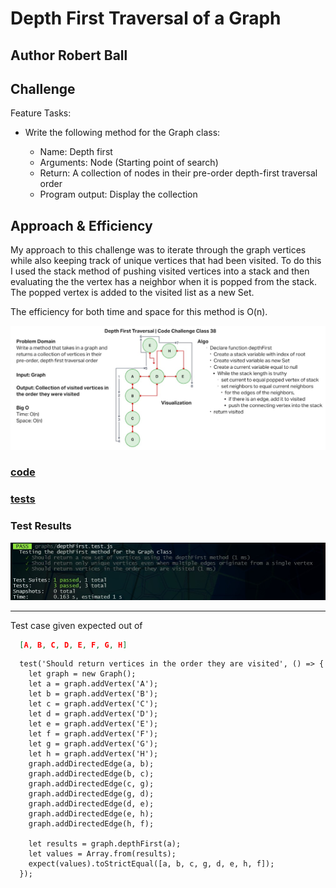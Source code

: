 # Depth First Traversal of a Graph

## Author Robert Ball

## Challenge

Feature Tasks:

* Write the following method for the Graph class:

  * Name: Depth first
  * Arguments: Node (Starting point of search)
  * Return: A collection of nodes in their pre-order depth-first traversal order
  * Program output: Display the collection

## Approach & Efficiency

My approach to this challenge was to iterate through the graph vertices while also keeping track of unique vertices that had been visited. To do this I used the stack method of pushing visited vertices into a stack and then evaluating the the vertex has a neighbor when it is popped from the stack. The popped vertex is added to the visited list as a new Set.

The efficiency for both time and space for this method is O(n).

![Challenge 38 whiteboard](./depthFirstWhiteboard.jpg)

### [code](./graph.js)

### [tests](./depthFirst.test.js)

### Test Results

![Test Results](./depthFirstGraphTest.jpg)

---

Test case given expected out of

```json
  [A, B, C, D, E, F, G, H]
```

```JS
  test('Should return vertices in the order they are visited', () => {
    let graph = new Graph();
    let a = graph.addVertex('A');
    let b = graph.addVertex('B');
    let c = graph.addVertex('C');
    let d = graph.addVertex('D');
    let e = graph.addVertex('E');
    let f = graph.addVertex('F');
    let g = graph.addVertex('G');
    let h = graph.addVertex('H');
    graph.addDirectedEdge(a, b);
    graph.addDirectedEdge(b, c);
    graph.addDirectedEdge(c, g);
    graph.addDirectedEdge(g, d);
    graph.addDirectedEdge(d, e);
    graph.addDirectedEdge(e, h);
    graph.addDirectedEdge(h, f);

    let results = graph.depthFirst(a);
    let values = Array.from(results);
    expect(values).toStrictEqual([a, b, c, g, d, e, h, f]);
  });
  ```